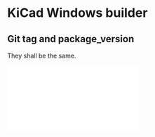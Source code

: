 # KiCad Windows builder

## Git tag and package_version

They shall be the same.

![package_version](./build-configs/kicad-hq.json)
